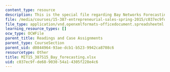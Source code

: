 ```yaml
---
content_type: resource
description: This is the special file regarding Bay Networks Forecasting.
file: /media/courses/15-387-entrepreneurial-sales-spring-2015/c037ec9fde68903054a14305f228e4c6_MIT15_387S15_Bay_forecasting.xlsx
file_type: application/vnd.openxmlformats-officedocument.spreadsheetml.sheet
learning_resource_types: []
ocw_type: OCWFile
parent_title: Readings and Case Assignments
parent_type: CourseSection
parent_uid: d0844964-93ae-dcb1-b523-9942ca8708c6
resourcetype: Other
title: MIT15_387S15_Bay_forecasting.xlsx
uid: c037ec9f-de68-9030-54a1-4305f228e4c6
---
```

